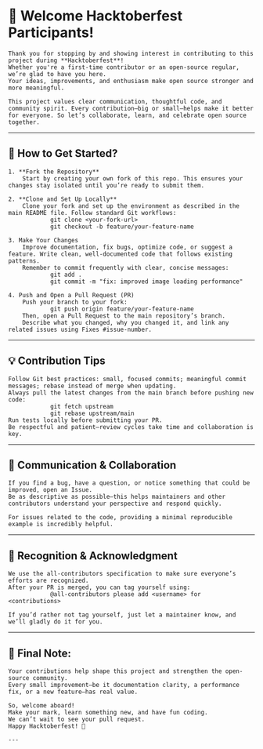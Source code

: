 # 🎉 Welcome Hacktoberfest Participants!

    Thank you for stopping by and showing interest in contributing to this project during **Hacktoberfest**!  
    Whether you're a first-time contributor or an open-source regular, we’re glad to have you here.  
    Your ideas, improvements, and enthusiasm make open source stronger and more meaningful.

    This project values clear communication, thoughtful code, and community spirit. Every contribution—big or small—helps make it better for everyone. So let’s collaborate, learn, and celebrate open source together.

---

## 🌱 How to Get Started?

    1. **Fork the Repository**  
        Start by creating your own fork of this repo. This ensures your changes stay isolated until you’re ready to submit them.

    2. **Clone and Set Up Locally**  
        Clone your fork and set up the environment as described in the main README file. Follow standard Git workflows:
                git clone <your-fork-url>
                git checkout -b feature/your-feature-name

    3. Make Your Changes
        Improve documentation, fix bugs, optimize code, or suggest a feature. Write clean, well-documented code that follows existing patterns.
        Remember to commit frequently with clear, concise messages:
                git add .
                git commit -m "fix: improved image loading performance"

    4. Push and Open a Pull Request (PR)
        Push your branch to your fork:
                git push origin feature/your-feature-name
        Then, open a Pull Request to the main repository’s branch.
        Describe what you changed, why you changed it, and link any related issues using Fixes #issue-number.

---

## 💡 Contribution Tips

    Follow Git best practices: small, focused commits; meaningful commit messages; rebase instead of merge when updating.
    Always pull the latest changes from the main branch before pushing new code:
                git fetch upstream
                git rebase upstream/main
    Run tests locally before submitting your PR.
    Be respectful and patient—review cycles take time and collaboration is key.

---

## 💬 Communication & Collaboration

    If you find a bug, have a question, or notice something that could be improved, open an Issue.
    Be as descriptive as possible—this helps maintainers and other contributors understand your perspective and respond quickly.

    For issues related to the code, providing a minimal reproducible example is incredibly helpful.

---

## 🧩 Recognition & Acknowledgment

    We use the all-contributors specification to make sure everyone’s efforts are recognized.
    After your PR is merged, you can tag yourself using:
                @all-contributors please add <username> for <contributions>

    If you’d rather not tag yourself, just let a maintainer know, and we’ll gladly do it for you.

---

## 🏁 Final Note:

    Your contributions help shape this project and strengthen the open-source community.
    Every small improvement—be it documentation clarity, a performance fix, or a new feature—has real value.

    So, welcome aboard!
    Make your mark, learn something new, and have fun coding.
    We can’t wait to see your pull request.
    Happy Hacktoberfest! 🍂

    ---
